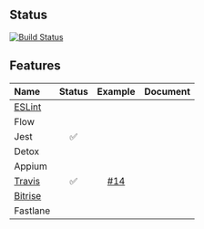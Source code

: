## Status

[![Build Status](https://travis-ci.org/blcsntb/react-native-sample.svg)](https://travis-ci.org/blcsntb/react-native-sample)

## Features

| Name | Status | Example | Document |
| :-- | :-: | :-: | :-:|
| [ESLint](https://github.com/eslint/eslint) | | | |
| Flow | | | |
| Jest | ✅ | | |
| Detox | | | |
| Appium | | | |
| [Travis](https://travis-ci.org) | ✅ | [#14](../../pull/14/files) | |
| [Bitrise](https://www.bitrise.io) | | | |
| Fastlane | | | |
